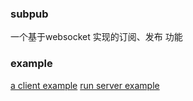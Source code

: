 ### subpub
 一个基于websocket 实现的订阅、发布 功能

### example
[a client example](https://github.com/jursonmo/subpub/tree/master/example/clientv2-1)
[run server example](https://github.com/jursonmo/subpub/tree/master/example/server/main.go)